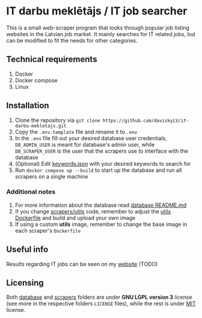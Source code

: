# IT darbu meklētājs / IT job searcher
This is a small web-scraper program that looks through popular job listing websites in the Latvian job market. It mainly searches for IT related jobs, but can be modified to fit the needs for other categories.

## Technical requirements
1. Docker
2. Docker compose
3. Linux

## Installation
1. Clone the repository via `git clone https://github.com/daviskyLV/it-darbu-mekletajs.git`
2. Copy the `.env.template` file and rename it to `.env`
3. In the `.env` file fill out your desired database user credentials, `DB_ADMIN_USER` is meant for database's admin user, while `DB_SCRAPER_USER` is the user that the scrapers use to interface with the database
4. (Optional) Edit [keywords.json](/keywords.json) with your desired keywords to search for
5. Run `docker compose up --build` to start up the database and run all scrapers on a single machine

### Additional notes
1. For more information about the database read [database README.md](/database/README.md)
2. If you change [scrapers/utils](/scrapers/utils/) code, remember to adjust the [utils Dockerfile](/scrapers/utils/Dockerfile) and build and upload your own image
3. If using a custom **utils** image, remember to change the base image in each scraper's `Dockerfile`

## Useful info
Results regarding IT jobs can be seen on my [website](https://www.davisky.lv/it-darbi) (TODO)

## Licensing
Both [database](/database/) and [scrapers](/scrapers/) folders are under **GNU LGPL version 3** license (see more in the respective folders `LICENSE` files), while the rest is under [MIT](https://opensource.org/license/mit) license.